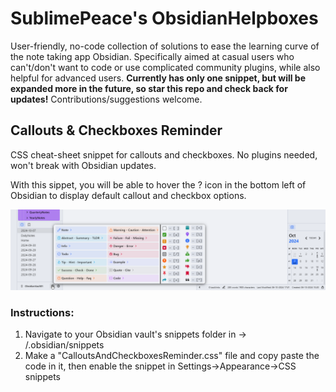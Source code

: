 # SublimePeace's ObsidianHelpboxes

User-friendly, no-code collection of solutions to ease the learning curve of the note taking app Obsidian.
Specifically aimed at casual users who can't/don't want to code or use complicated community plugins, while also helpful for advanced users. 
**Currently has only one snippet, but will be expanded more in the future, so star this repo and check back for updates!** Contributions/suggestions welcome.

## Callouts & Checkboxes Reminder

CSS cheat-sheet snippet for callouts and checkboxes. No plugins needed, won't break with Obsidian updates.

With this sippet, you will be able to hover the ? icon in the bottom left of Obsidian to display default callout and checkbox options.

![Preview](/spkb5ALxH1.png)

### Instructions:
1) Navigate to your Obsidian vault's snippets folder in -> <vaultname>/.obsidian/snippets
2) Make a "CalloutsAndCheckboxesReminder.css" file and copy paste the code in it, then enable the snippet in Settings->Appearance->CSS snippets
